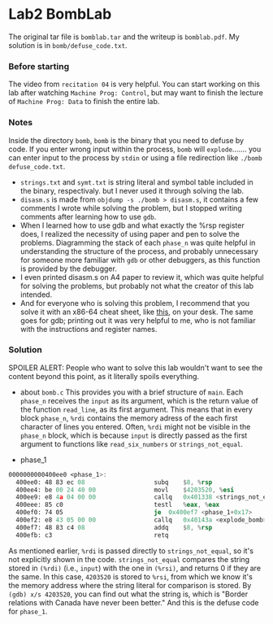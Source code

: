 # Lab2 BombLab

The original tar file is `bomblab.tar` and the writeup is
`bomblab.pdf`. My solution is in `bomb/defuse_code.txt`.

### Before starting 
The video from `recitation 04` is very helpful. You can start working on this lab after watching `Machine Prog: Control`, but may want to finish the lecture of `Machine Prog: Data` to finish the entire lab.  


### Notes
Inside the directory `bomb`, `bomb` is the binary that you need to defuse by code. If you enter wrong input within the process, `bomb` will `explode`....... you can enter input to the process by `stdin` or using a file redirection like `./bomb defuse_code.txt`.

- `strings.txt` and `symt.txt` is string literal and symbol table included in the binary, respectivaly. but I never used it through solving the lab.
- `disasm.s` is made from `objdump -s ./bomb > disasm.s`, it contains a few comments I wrote while solving the problem, but I stopped writing comments after learning how to use `gdb`.
- When I learned how to use gdb and what exactly the %rsp register does, I realized the necessity of using paper and pen to solve the problems. Diagramming the stack of each `phase_n` was quite helpful in understanding the structure of the process, and probably unnecessary for someone more familiar with `gdb` or other debuggers, as this function is provided by the debugger.
- I even printed disasm.s on A4 paper to review it, which was quite helpful for solving the problems, but probably not what the creator of this lab intended.
- And for everyone who is solving this problem, I recommend that you solve it with an x86-64 cheat sheet, like [this](https://web.stanford.edu/class/cs107/resources/x86-64-reference.pdf), on your desk. The same goes for gdb; printing out it was very helpful to me, who is not familiar with the instructions and register names.

### Solution
SPOILER ALERT: People who want to solve this lab wouldn't want to see the content beyond this point, as it literally spoils everything.

- about `bomb.c`
This provides you with a brief structure of `main`. Each `phase_n` receives the `input` as its argument, which is the return value of the function `read_line`, as its first argument. This means that in every block `phase_n`, `%rdi` contains the memory adress of the each first character of lines you entered. Often, `%rdi` might not be visible in the `phase_n` block, which is because `input` is directly passed as the first argument to functions like `read_six_numbers` or `strings_not_equal`.

- phase_1

```asm
0000000000400ee0 <phase_1>:
  400ee0: 48 83 ec 08                  	subq	$8, %rsp
  400ee4: be 00 24 40 00               	movl	$4203520, %esi          # imm = 0x402400
  400ee9: e8 4a 04 00 00               	callq	0x401338 <strings_not_equal>
  400eee: 85 c0                        	testl	%eax, %eax
  400ef0: 74 05                        	je	0x400ef7 <phase_1+0x17>
  400ef2: e8 43 05 00 00               	callq	0x40143a <explode_bomb>
  400ef7: 48 83 c4 08                  	addq	$8, %rsp
  400efb: c3                           	retq
```

As mentioned earlier, `%rdi` is passed directly to `strings_not_equal`, so it's not explicitly shown in the code. `strings_not_equal` compares the string stored in `(%rdi)` (i.e., `input`) with the one in `(%rsi)`, and returns 0 if they are the same. In this case, `4203520` is stored to `%rsi`, from which we know it's the memory address where the string literal for comparison is stored. By `(gdb) x/s 4203520`, you can find out what the string is, which is "Border relations with Canada have never been better." And this is the defuse code for `phase_1`.